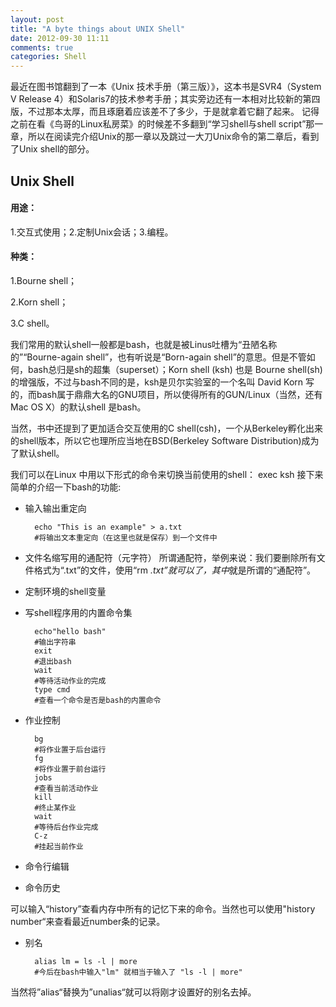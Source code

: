 ```yaml
---
layout: post
title: "A byte things about UNIX Shell"
date: 2012-09-30 11:11
comments: true
categories: Shell
---
```


最近在图书馆翻到了一本《Unix 技术手册（第三版）》，这本书是SVR4（System V Release 4）和Solaris7的技术参考手册；其实旁边还有一本相对比较新的第四版，不过那本太厚，而且琢磨着应该差不了多少，于是就拿着它翻了起来。
记得之前在看《鸟哥的Linux私房菜》的时候差不多翻到“学习shell与shell script”那一章，所以在阅读完介绍Unix的那一章以及跳过一大刀Unix命令的第二章后，看到了Unix shell的部分。

## Unix Shell
#### 用途：
1.交互式使用；2.定制Unix会话；3.编程。
#### 种类：
1.Bourne shell；

2.Korn shell；

3.C shell。

我们常用的默认shell一般都是bash，也就是被Linus吐槽为“丑陋名称的”“Bourne-again shell”，也有听说是“Born-again shell”的意思。但是不管如何，bash总归是sh的超集（superset）；Korn shell (ksh) 也是 Bourne shell(sh)的增强版，不过与bash不同的是，ksh是贝尔实验室的一个名叫 David Korn 写的，而bash属于鼎鼎大名的GNU项目，所以使得所有的GUN/Linux（当然，还有Mac OS X）的默认shell 是bash。

当然，书中还提到了更加适合交互使用的C shell(csh)，一个从Berkeley孵化出来的shell版本，所以它也理所应当地在BSD(Berkeley Software Distribution)成为了默认shell。

我们可以在Linux 中用以下形式的命令来切换当前使用的shell：
	exec ksh
接下来简单的介绍一下bash的功能:

* 输入输出重定向
	
		echo "This is an example" > a.txt
  		#将输出文本重定向（在这里也就是保存）到一个文件中

* 文件名缩写用的通配符（元字符）
所谓通配符，举例来说：我们要删除所有文件格式为“.txt”的文件，使用“rm *.txt”就可以了，其中*就是所谓的“通配符”。

* 定制环境的shell变量

* 写shell程序用的内置命令集
	
  		echo"hello bash"
  		#输出字符串
  		exit  	
  		#退出bash
  		wait
 		#等待活动作业的完成
		type cmd  
		#查看一个命令是否是bash的内置命令

* 作业控制

	 	bg
		#将作业置于后台运行
	  	fg
		#将作业置于前台运行
	  	jobs
	  	#查看当前活动作业
	  	kill
	  	#终止某作业
	  	wait
	  	#等待后台作业完成
	  	C-z
	  	#挂起当前作业

* 命令行编辑

* 命令历史

可以输入“history”查看内存中所有的记忆下来的命令。当然也可以使用"history number“来查看最近number条的记录。

* 别名

  		alias lm = ls -l | more
  		#今后在bash中输入"lm" 就相当于输入了 "ls -l | more"

当然将”alias“替换为”unalias“就可以将刚才设置好的别名去掉。
